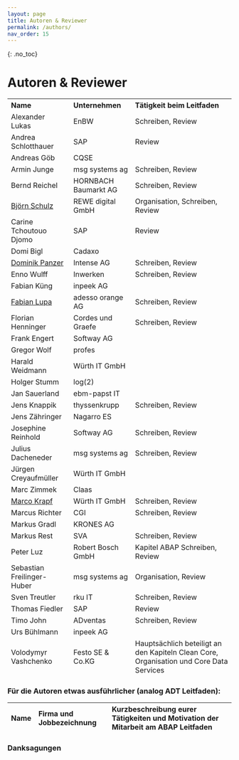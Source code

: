 ```yaml
---
layout: page
title: Autoren & Reviewer
permalink: /authors/
nav_order: 15
---
```


{: .no_toc}
# Autoren & Reviewer

<table>
<thead>
<tr class="header">
<th style="text-align: left">Name</th>
<th style="text-align: left">Unternehmen</th>
<th style="text-align: left">Tätigkeit beim Leitfaden</th>
</tr>

<tr class="odd">
<td>Alexander Lukas</td>
<td>EnBW</td>
<td>Schreiben, Review</td>
</tr>
<tr class="header">
<td>Andrea Schlotthauer</td>
<td>SAP</td>
<td>Review</td>
</tr>
<tr class="odd">
<td>Andreas Göb</td>
<td>CQSE</td>
<td></td>
</tr>
<tr class="header">
<td>Armin Junge</td>
<td>msg systems ag</td>
<td>Schreiben, Review</td>
</tr>
<tr class="odd">
<td>Bernd Reichel</td>
<td>HORNBACH Baumarkt AG</td>
<td>Schreiben, Review</td>
</tr>
<tr class="header">
<td><a href="https://www.linkedin.com/in/bjoern-schulz-swh/">Björn Schulz</a></td>
<td>REWE digital GmbH</td>
<td>Organisation, Schreiben, Review</td>
</tr>
<tr class="odd">
<td>Carine Tchoutouo Djomo</td>
<td>SAP</td>
<td>Review</td>
</tr>
<tr class="header">
<td>Domi Bigl</td>
<td>Cadaxo</td>
<td></td>
</tr>
<tr class="odd">
<td><a href="https://www.linkedin.com/in/dominik-panzer-690702248">Dominik Panzer</a></td>
<td>Intense AG</td>
<td>Schreiben, Review</td>
</tr>
<tr class="header">
<td>Enno Wulff</td>
<td>Inwerken</td>
<td>Schreiben, Review</td>
</tr>
<tr class="odd">
<td>Fabian Küng</td>
<td>inpeek AG</td>
<td></td>
</tr>
<tr class="header">
<td><a href="https://www.linkedin.com/in/fabianlupa/">Fabian Lupa</a></td>
<td>adesso orange AG</td>
<td>Schreiben, Review</td>
</tr>
<tr class="odd">
<td>Florian Henninger</td>
<td>Cordes und Graefe</td>
<td>Schreiben, Review</td>
</tr>
<tr class="header">
<td>Frank Engert</td>
<td>Softway AG</td>
<td></td>
</tr>
<tr class="odd">
<td>Gregor Wolf</td>
<td>profes</td>
<td></td>
</tr>
<tr class="header">
<td>Harald Weidmann</td>
<td>Würth IT GmbH</td>
<td></td>
</tr>
<tr class="odd">
<td>Holger Stumm</td>
<td>log(2)</td>
<td></td>
</tr>
<tr class="header">
<td>Jan Sauerland</td>
<td>ebm-papst IT</td>
<td></td>
</tr>
<tr class="odd">
<td>Jens Knappik</td>
<td>thyssenkrupp</td>
<td>Schreiben, Review</td>
</tr>
<tr class="header">
<td>Jens Zähringer</td>
<td>Nagarro ES</td>
<td></td>
</tr>
<tr class="odd">
<td>Josephine Reinhold</td>
<td>Softway AG</td>
<td>Schreiben, Review</td>
</tr>
<tr class="header">
<td>Julius Dacheneder</td>
<td>msg systems ag</td>
<td>Schreiben, Review</td>
</tr>
<tr class="odd">
<td>Jürgen Creyaufmüller</td>
<td>Würth IT GmbH</td>
<td></td>
</tr>
<tr class="header">
<td>Marc Zimmek</td>
<td>Claas</td>
<td></td>
</tr>
<tr class="odd">
<td><a href="https://www.linkedin.com/in/krapf/">Marco Krapf</a></td>
<td>Würth IT GmbH</td>
<td>Schreiben, Review</td>
</tr>
<tr class="header">
<td>Marcus Richter</td>
<td>CGI</td>
<td>Schreiben, Review</td>
</tr>
<tr class="odd">
<td>Markus Gradl</td>
<td>KRONES AG</td>
<td></td>
</tr>
<tr class="header">
<td>Markus Rest</td>
<td>SVA</td>
<td>Schreiben, Review</td>
</tr>
<tr class="odd">
<td>Peter Luz</td>
<td>Robert Bosch GmbH</td>
<td>Kapitel ABAP Schreiben, Review</td>
</tr>
<tr class="header">
<td>Sebastian Freilinger-Huber</td>
<td>msg systems ag</td>
<td>Organisation, Review</td>
</tr>
<tr class="odd">
<td>Sven Treutler</td>
<td>rku IT</td>
<td>Schreiben, Review</td>
</tr>
<tr class="header">
<td>Thomas Fiedler</td>
<td>SAP</td>
<td>Review</td>
</tr>
<tr class="odd">
<td>Timo John</td>
<td>ADventas</td>
<td>Schreiben, Review</td>
</tr>
<tr class="header">
<td>Urs Bühlmann</td>
<td>inpeek AG</td>
<td></td>
</tr>
<tr class="odd">
<td>Volodymyr Vashchenko</td>
<td>Festo SE & Co.KG</td>
<td>Hauptsächlich beteiligt an den Kapiteln Clean Core, Organisation und Core Data Services</td>
</tr>

</thead>
<tbody>
</tbody>
</table>

### Für die Autoren etwas ausführlicher (analog ADT Leitfaden):
<table>
<thead>
<tr class="header">
<th style="text-align: left">Name</th>
<th style="text-align: left">Firma und Jobbezeichnung</th>
<th style="text-align: left">Kurzbeschreibung eurer Tätigkeiten und Motivation der Mitarbeit am ABAP Leitfaden</th>
</tr>
</table>

### Danksagungen